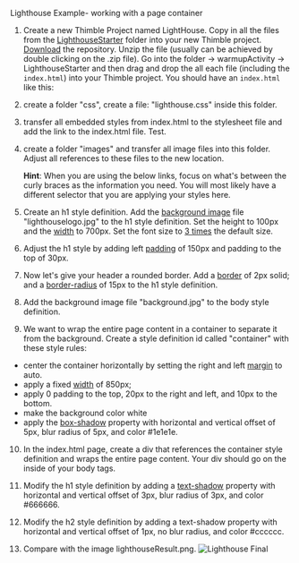 Lighthouse Example-
working with a page container


1. Create a new Thimble Project named LightHouse. Copy in all the files from the [LighthouseStarter](LighthouseStarter) folder into your new Thimble project. [Download](https://github.com/jd12/web-creators-day4/archive/master.zip) the repository. Unzip the file (usually can be achieved by double clicking on the .zip file). Go into the folder -> warmupActivity -> LighthouseStarter and then drag and drop the all each file (including the `index.html`) into your Thimble project. You should have an `index.html` like this:

2. create a folder "css", create a file: "lighthouse.css" inside this folder.

3. transfer all embedded styles from index.html to the stylesheet file and
   add the link to the index.html file. Test.

4. create a folder "images" and transfer all image files into this folder. 
   Adjust all references to these files to the new location.
   
   **Hint**: When you are using the below links, focus on what's between the curly braces as the information you need. You will most likely have a different selector that you are applying your styles here. 

5. Create an h1 style definition. Add the [background image](https://www.w3schools.com/cssref/pr_background-image.asp) file "lighthouselogo.jpg" 
   to the h1 style definition. Set the height to 100px and the [width](https://www.w3schools.com/cssref/pr_dim_width.asp) to 700px. 
   Set the font size to [3 times](https://www.w3schools.com/cssref/pr_font_font-size.asp) the default size.

6. Adjust the h1 style by adding left [padding](https://www.w3schools.com/css/css_padding.asp) of 150px and padding to the top of 30px.

7. Now let's give your header a rounded border. Add a [border](https://www.w3schools.com/css/css_border.asp) of 2px solid; and a [border-radius](https://www.w3schools.com/cssref/css3_pr_border-radius.asp) of 15px to the h1 style definition.

8. Add the background image file "background.jpg" to the body style definition.

9. We want to wrap the entire page content in a container to separate it from
   the background. Create a style definition id called "container" with these 
   style rules:

  - center the container horizontally by setting the right and left [margin](https://www.w3schools.com/css/css_margin.asp) to auto.
  - apply a fixed [width](https://www.w3schools.com/cssref/pr_dim_width.asp) of 850px;
  - apply 0 padding to the top, 20px to the right and left, and 10px to the bottom.
  - make the background color white
  - apply the [box-shadow](https://www.w3schools.com/cssref/css3_pr_box-shadow.asp) property with horizontal and vertical offset of 5px, blur radius of 5px,
    and color #1e1e1e.

10. In the index.html page, create a div that references the container style definition and wraps the entire page content. Your div should go on the inside of your body tags. 

11. Modify the h1 style definition by adding a [text-shadow](https://www.w3schools.com/cssref/css3_pr_text-shadow.asp) property with horizontal and vertical offset of 3px, 
    blur radius of 3px, and color #666666.

12. Modify the h2 style definition by adding a text-shadow property with horizontal and vertical offset of 1px, 
    no blur radius, and color #cccccc.

13. Compare with the image lighthouseResult.png.
![Lighthouse Final](LighthouseStarter/lighthouseResult.png)
